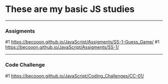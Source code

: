 # These are my basic JS studies
------------------------------------------------------------
### Assigments ###
#1  https://becooon.github.io/JavaScript/Assigments/SS-1-Guess_Game/
#1  https://becooon.github.io/JavaScript/Assigments/SS-1/

------------------------------------------------------------
### Code Challenge ###
#1 https://becooon.github.io/JavaScript/Coding_Challenges/CC-01/
